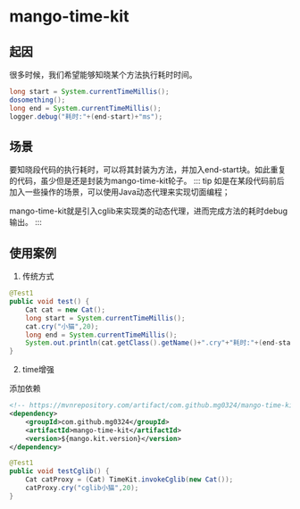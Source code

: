 # mango-time-kit
## 起因
很多时候，我们希望能够知晓某个方法执行耗时时间。

``` java
long start = System.currentTimeMillis();
dosomething();
long end = System.currentTimeMillis();
logger.debug("耗时:"+(end-start)+"ms");
```
## 场景
要知晓段代码的执行耗时，可以将其封装为方法，并加入end-start块。如此重复的代码，虽少但是还是封装为mango-time-kit轮子。
::: tip
如是在某段代码前后加入一些操作的场景，可以使用Java动态代理来实现切面编程；

mango-time-kit就是引入cglib来实现类的动态代理，进而完成方法的耗时debug输出。
:::

## 使用案例
1. 传统方式
``` java
@Test1
public void test() {
    Cat cat = new Cat();
    long start = System.currentTimeMillis();
    cat.cry("小猫",20);
    long end = System.currentTimeMillis();
    System.out.println(cat.getClass().getName()+".cry"+"耗时:"+(end-start)+"ms");
}
```

2. time增强

添加依赖
``` xml
<!-- https://mvnrepository.com/artifact/com.github.mg0324/mango-time-kit -->
<dependency>
    <groupId>com.github.mg0324</groupId>
    <artifactId>mango-time-kit</artifactId>
    <version>${mango.kit.version}</version>
</dependency>
```
``` java
@Test1
public void testCglib() {
    Cat catProxy = (Cat) TimeKit.invokeCglib(new Cat());
    catProxy.cry("cglib小猫",20);
}
```
